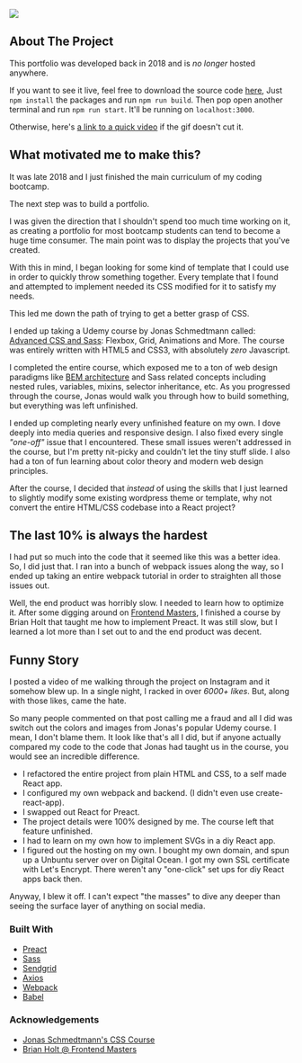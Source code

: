 ![](https://arbletur.sirv.com/gifs/portfolio2018.gif)<br />

## About The Project
This portfolio was developed back in 2018 and is *no longer* hosted anywhere. 

If you want to see it live, feel free to download the source code [here](https://github.com/stevendelro/2018-portfolio "link to source code on github"), Just `npm install` the packages and run `npm run build`. Then pop open another terminal and run `npm run start`. It'll be running on `localhost:3000`.

Otherwise, here's [a link to a quick video](https://arbletur.sirv.com/gifs/portfolio2018.mp4 "link to a sample demo of my old portfolio") if the gif doesn't cut it.

## What motivated me to make this?

It was late 2018 and I just finished the main curriculum of my coding bootcamp. 

The next step was to build a portfolio. 

I was given the direction that I shouldn't spend too much time working on it, as creating a portfolio for most bootcamp students can tend to become a huge time consumer. The main point was to display the projects that you've created.

With this in mind, I began looking for some kind of template that I could use in order to quickly throw something together. Every template that I found and attempted to implement needed its CSS modified for it to satisfy my needs. 

This led me down the path of trying to get a better grasp of CSS.

I ended up taking a Udemy course by Jonas Schmedtmann called: [Advanced CSS and Sass](https://www.udemy.com/course/advanced-css-and-sass/ "link to a udemy course on css"): Flexbox, Grid, Animations and More. The course was entirely written with HTML5 and CSS3, with absolutely *zero* Javascript.

I completed the entire course, which exposed me to a ton of web design paradigms like [BEM architecture](https://www.smashingmagazine.com/2018/06/bem-for-beginners/ "link to learn more about BEM architecture") and Sass related concepts including nested rules, variables, mixins, selector inheritance, etc. As you progressed through the course, Jonas would walk you through how to build something, but everything was left unfinished. 

I ended up completing nearly every unfinished feature on my own. I dove deeply into media queries and responsive design. I also fixed every single *"one-off"* issue that I encountered. These small issues weren't addressed in the course, but I'm pretty nit-picky and couldn't let the tiny stuff slide. I also had a ton of fun learning about color theory and modern web design principles.

After the course, I decided that *instead* of using the skills that I just learned to slightly modify some existing  wordpress theme or template, why not convert the entire HTML/CSS codebase into a React project? 

## The last 10% is always the hardest

I had put so much into the code that it seemed like this was a better idea. So, I did just that. I ran into a bunch of webpack issues along the way, so I ended up taking an entire webpack tutorial in order to straighten all those issues out. 

Well, the end product was horribly slow. I needed to learn how to optimize it. After some digging around on [Frontend Masters](https://frontendmasters.com), I finished a course by Brian Holt that taught me how to implement Preact. It was still slow, but I learned a lot more than I set out to and the end product was decent.

## Funny Story

I posted a video of me walking through the project on Instagram and it somehow blew up. In a single night, I racked in over *6000+ likes*. But, along with those likes, came the hate.

So many people commented on that post calling me a fraud and all I did was switch out the colors and images from Jonas's popular Udemy course. I mean, I don't blame them. It look like that's all I did, but if anyone actually compared my code to the code that Jonas had taught us in the course, you would see an incredible difference.

- I refactored the entire project from plain HTML and CSS, to a self made React app.
- I configured my own webpack and backend. (I didn't even use create-react-app).
- I swapped out React for Preact.
- The project details were 100% designed by me. The course left that feature unfinished.
- I had to learn on my own how to implement SVGs in a diy React app.
- I figured out the hosting on my own. I bought my own domain, and spun up a Unbuntu server over on Digital Ocean. I got my own SSL certificate with Let's Encrypt. There weren't any "one-click" set ups for diy React apps back then.

Anyway, I blew it off. I can't expect "the masses" to dive any deeper than seeing the surface layer of anything on social media.

### Built With

* [Preact](https://preactjs.com/)
* [Sass](https://sass-lang.com/)
* [Sendgrid](https://sendgrid.com)
* [Axios](https://github.com/axios/axios)
* [Webpack](https://webpack.js.org/)
* [Babel](https://babeljs.io/)


### Acknowledgements
* [Jonas Schmedtmann's CSS Course](https://www.udemy.com/course/advanced-css-and-sass/)
* [Brian Holt @ Frontend Masters](https://frontendmasters.comteachers/brian-holt/)
